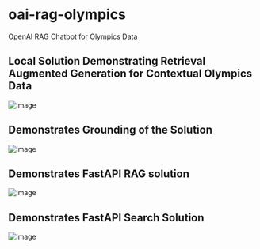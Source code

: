 # oai-rag-olympics
 OpenAI RAG Chatbot for Olympics Data

## Local Solution Demonstrating Retrieval Augmented Generation for Contextual Olympics Data
![image](https://github.com/keshavksingh/oai-rag-olympics/assets/41631964/7a80c902-38a6-44c2-b782-74026b711056)

## Demonstrates Grounding of the Solution
![image](https://github.com/keshavksingh/oai-rag-olympics/assets/41631964/6d196623-0bda-4900-b849-f6e3b3740b7d)

## Demonstrates FastAPI RAG solution
 ![image](https://github.com/keshavksingh/oai-rag-olympics/assets/41631964/b361867a-35b9-4453-a4fc-54f0023c5761)

## Demonstrates FastAPI Search Solution
 ![image](https://github.com/keshavksingh/oai-rag-olympics/assets/41631964/cf6ddada-2d5f-4e3b-adaa-5d9424cfcbb6)


